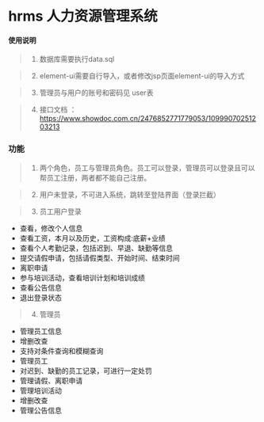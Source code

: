 # hrms 人力资源管理系统

#### 使用说明
> 1. 数据库需要执行data.sql

> 2. element-ui需要自行导入，或者修改jsp页面element-ui的导入方式

> 3. 管理员与用户的账号和密码见 user表

> 4. 接口文档 ： https://www.showdoc.com.cn/2476852771779053/10999070251203213

### 功能

> 1. 两个角色，员工与管理员角色。员工可以登录，管理员可以登录且可以帮员工注册，两者都不能自己注册。
 
> 2. 用户未登录，不可进入系统，跳转至登陆界面（登录拦截）

> 3. 员工用户登录 
- 查看，修改个人信息
- 查看工资，本月以及历史，工资构成:底薪+业绩
- 查看个人考勤记录，包括迟到、早退、缺勤等信息
- 提交请假申请，包括请假类型、开始时间、结束时间
- 离职申请
- 参与培训活动，查看培训计划和培训成绩
- 查看公告信息
- 退出登录状态


> 4. 管理员

- 管理员工信息
- 增删改查
- 支持对条件查询和模糊查询
- 管理员工
- 对迟到、缺勤的员工记录，可进行一定处罚
- 管理请假、离职申请
- 管理培训活动
- 增删改查
- 管理公告信息

